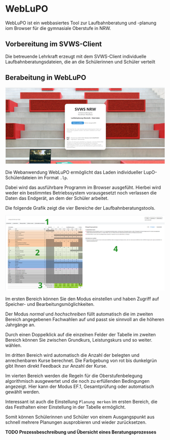 # WebLuPO 

WebLuPO ist ein webbasiertes Tool zur Laufbahnberatung und -planung iom Browser für die gymnasiale Oberstufe in NRW.

## Vorbereitung im SVWS-Client

Die betreuende Lehrkraft erzeugt mit dem SVWS-Client individuelle Laufbahnberatungsdateien, die an die Schülerinnen und Schüler verteilt

## Berabeitung in WebLuPO

![weblupo Startseite](./graphics/weblupo_startseite.png "Der Startbildschirm von WebLuPO, hier ist die Beratungsdatei auszuwählen")

Die Webanwendung WebLuPO ermöglicht das Laden individueller LupO-Schülerdateien im Format `.lp`.

Dabei wird das ausführbare Programm im Browser ausgefüht. Hierbei wird weder ein bestimmtes Betriebssystem vorausgesetzt noch verlassen die Daten das Endgerät, an dem der Schüler arbeitet.

Die folgende Grafik zeigt die vier Bereiche der Laufbahnberatungstools.

![weblupo Bereichsübersicht](./graphics/weblupo_bereiche.png "Die Oberfläche von WebLuPO")

Im ersten Bereich können Sie den Modus einstellen und haben Zugriff auf Speicher- und Bearbeitungsmöglichkeiten.   

Der Modus *normal* und *hochschreiben* füllt automatisch die im zweiten Bereich angegebenen Fachwahlen auf und passt sie sinnvoll an die höheren Jahrgänge an.

Durch einen Doppelklick auf die einzelnen Felder der Tabelle im zweiten Bereich können Sie zwischen Grundkurs, Leistungskurs und so weiter. wählen.  

Im dritten Bereich wird automatisch die Anzahl der belegten und anrechenbaren Kurse berechnet. Die Farbgebung von rot bis dunkelgrün gibt Ihnen direkt Feedback zur Anzahl der Kurse.

Im vierten Bereich werden die Regeln für die Oberstufenbelegung algorithmisch ausgewertet und die noch zu erfüllenden Bedingungen angezeigt. Hier kann der Modus EF.1, Gesamtprüfung oder automatisch gewählt werden.   

Interessant ist auch die Einstellung ````Planung merken```` im ersten Bereich, die das Festhalten einer Einstellung in der Tabelle ermöglicht.

Somit können Schülerinnen und Schüler von einem Ausgangspunkt aus schnell mehrere Planungen ausprobieren und wieder zurücksetzen. 

**TODO Prozessbeschreibung und Übersicht eines Beratungsprozesses**